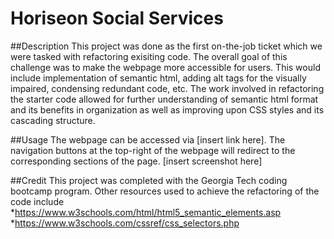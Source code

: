# Horiseon Social Services

##Description 
This project was done as the first on-the-job ticket which we were tasked with refactoring exisiting code. The overall goal of this challenge was to make the webpage more accessible for users. This would include implementation of semantic html, adding alt tags for the visually impaired, condensing redundant code, etc. The work involved in refactoring the starter code allowed for further understanding of semantic html format and its benefits in organization as well as improving upon CSS styles and its cascading structure. 

##Usage 
The webpage can be accessed via [insert link here]. The navigation buttons at the top-right of the webpage will redirect to the corresponding sections of the page. 
[insert screenshot here] 

##Credit 
This project was completed with the Georgia Tech coding bootcamp program. Other resources used to achieve the refactoring of the code include 
*https://www.w3schools.com/html/html5_semantic_elements.asp
*https://www.w3schools.com/cssref/css_selectors.php
